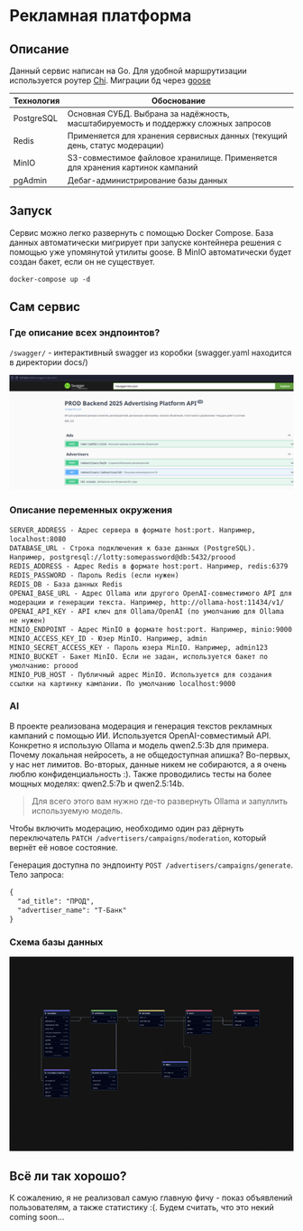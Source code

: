 # Рекламная платформа

## Описание

Данный сервис написан на Go. Для удобной маршрутизации используется роутер [Chi](https://github.com/go-chi/chi). Миграции бд через [goose](https://github.com/pressly/goose)

| Технология | Обоснование                                                                         |
| ---------- | ----------------------------------------------------------------------------------- |
| PostgreSQL | Основная СУБД. Выбрана за надёжность, масштабируемость и поддержку сложных запросов |
| Redis      | Применяется для хранения сервисных данных (текущий день, статус модерации)          |
| MinIO      | S3-совместимое файловое хранилище. Применяется для хранения картинок кампаний       |
| pgAdmin    | Дебаг-администрирование базы данных                                                 |

## Запуск

Сервис можно легко развернуть с помощью Docker Compose.
База данных автоматически мигрирует при запуске контейнера решения с помощью уже упомянутой утилиты goose. В MinIO автоматически будет создан бакет, если он не существует.

```shell
docker-compose up -d
```

## Сам сервис

### Где описание всех эндпоинтов?

`/swagger/` - интерактивный swagger из коробки (swagger.yaml находится в директории docs/)

![swagger](./assets/swagger.png)

### Описание переменных окружения

```shell
SERVER_ADDRESS - Адрес сервера в формате host:port. Например, localhost:8080
DATABASE_URL - Строка подключения к базе данных (PostgreSQL). Например, postgresql://lotty:somepassword@db:5432/proood
REDIS_ADDRESS - Адрес Redis в формате host:port. Например, redis:6379
REDIS_PASSWORD - Пароль Redis (если нужен)
REDIS_DB - База данных Redis
OPENAI_BASE_URL - Адрес Ollama или другого OpenAI-совместимого API для модерации и генерации текста. Например, http://ollama-host:11434/v1/
OPENAI_API_KEY - API ключ для Ollama/OpenAI (по умолчанию для Ollama не нужен)
MINIO_ENDPOINT - Адрес MinIO в формате host:port. Например, minio:9000
MINIO_ACCESS_KEY_ID - Юзер MinIO. Например, admin
MINIO_SECRET_ACCESS_KEY - Пароль юзера MinIO. Например, admin123
MINIO_BUCKET - Бакет MinIO. Если не задан, используется бакет по умолчанию: proood
MINIO_PUB_HOST - Публичный адрес MinIO. Используется для создания ссылки на картинку кампании. По умолчанию localhost:9000
```

### AI

В проекте реализована модерация и генерация текстов рекламных кампаний с помощью ИИ.
Используется OpenAI-совместимый API. Конкретно я использую Ollama и модель qwen2.5:3b для примера. Почему локальная нейросеть, а не общедоступная апишка? Во-первых, у нас нет лимитов. Во-вторых, данные никем не собираются, а я очень люблю конфиденциальность :). Также проводились тесты на более мощных моделях: qwen2.5:7b и qwen2.5:14b.

> Для всего этого вам нужно где-то развернуть Ollama и запуллить используемую модель.

Чтобы включить модерацию, необходимо один раз дёрнуть переключатель `PATCH /advertisers/campaigns/moderation`, который вернёт её новое состояние.

Генерация доступна по эндпоинту `POST /advertisers/campaigns/generate`. Тело запроса:

```
{
  "ad_title": "ПРОД",
  "advertiser_name": "Т-Банк"
}
```

### Схема базы данных

![Красивая схема :)](./assets/proood-db.png)

## Всё ли так хорошо?

К сожалению, я не реализовал самую главную фичу - показ объявлений пользователям, а также статистику :(.
Будем считать, что это некий coming soon...

